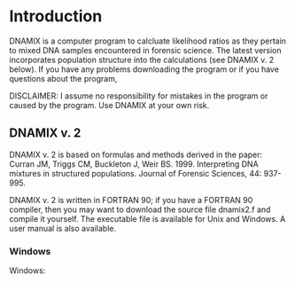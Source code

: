 # Introduction

DNAMIX is a computer program to calcluate likelihood ratios as they pertain to mixed DNA samples encountered in forensic science. The latest version incorporates population structure into the calculations (see DNAMIX v. 2 below). If you have any problems downloading the program or if you have questions about the program,

DISCLAIMER: I assume no responsibility for mistakes in the program or caused by the program. Use DNAMIX at your own risk.

## DNAMIX v. 2

DNAMIX v. 2 is based on formulas and methods derived in the paper:
Curran JM, Triggs CM, Buckleton J, Weir BS. 1999. Interpreting DNA mixtures in structured populations. Journal of Forensic Sciences, 44: 937-995.

DNAMIX v. 2 is written in FORTRAN 90; if you have a FORTRAN 90 compiler, then you may want to download the source file dnamix2.f and compile it yourself. The executable file is available for Unix and Windows. A user manual is also available.

### Windows

Windows:
